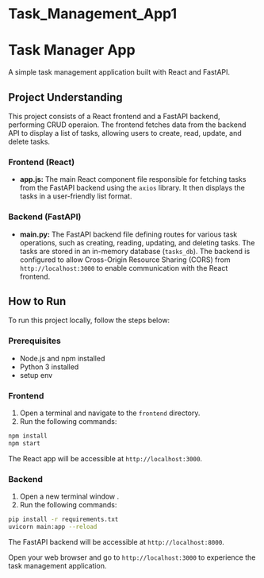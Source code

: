 # Task_Management_App1

# Task Manager App

A simple task management application built with React and FastAPI.

## Project Understanding

This project consists of a React frontend and a FastAPI backend, performing CRUD operaion. The frontend fetches data from the backend API to display a list of tasks, allowing users to create, read, update, and delete tasks.

### Frontend (React)

- **app.js:** The main React component file responsible for fetching tasks from the FastAPI backend using the `axios` library. It then displays the tasks in a user-friendly list format.

### Backend (FastAPI)

- **main.py:** The FastAPI backend file defining routes for various task operations, such as creating, reading, updating, and deleting tasks. The tasks are stored in an in-memory database (`tasks_db`). The backend is configured to allow Cross-Origin Resource Sharing (CORS) from `http://localhost:3000` to enable communication with the React frontend.

## How to Run

To run this project locally, follow the steps below:

### Prerequisites

- Node.js and npm installed
- Python 3 installed
- setup env

### Frontend

1. Open a terminal and navigate to the `frontend` directory.
2. Run the following commands:

```bash
npm install
npm start
```

The React app will be accessible at `http://localhost:3000`.

### Backend

1. Open a new terminal window .
2. Run the following commands:

```bash
pip install -r requirements.txt
uvicorn main:app --reload
```

The FastAPI backend will be accessible at `http://localhost:8000`.

Open your web browser and go to `http://localhost:3000` to experience the task management application.
